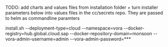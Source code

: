 TODO: add charts and values files from installation folder + turn installer parameters below into values files in the cc/secrets repo. They are passed to helm as commandline paramters

install.sh  --deployment-type=cloud --namespace=vora --docker-registry=hub.global.cloud.sap --docker-repository-domain=monsoon --vora-admin-username=admin --vora-admin-password=***

